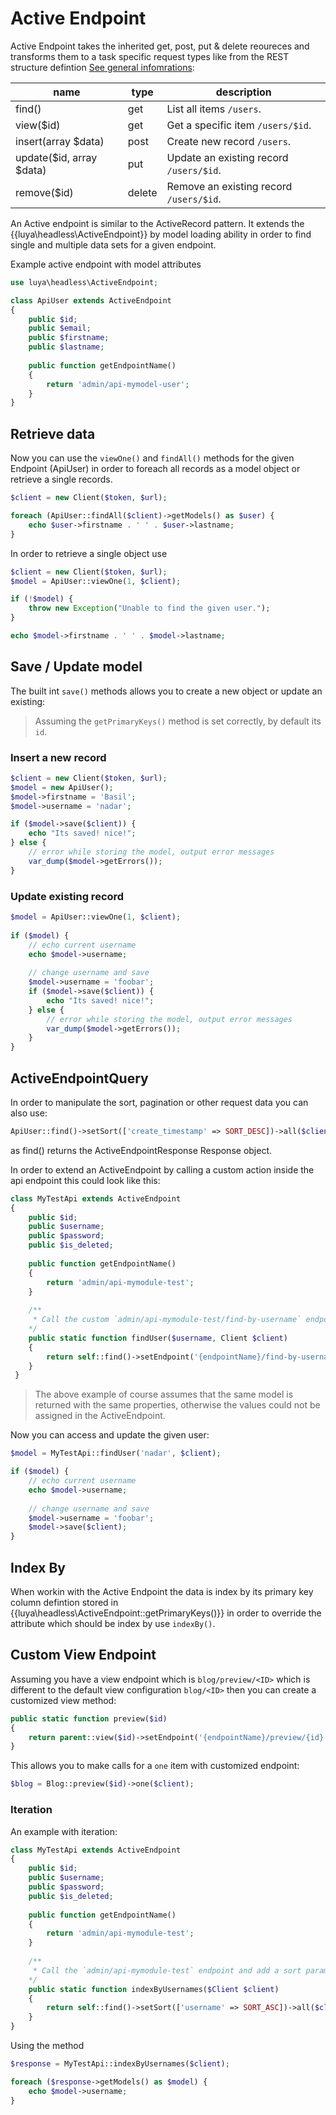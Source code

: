 # Active Endpoint

Active Endpoint takes the inherited get, post, put & delete reoureces and transforms them to a task specific request types like from the REST structure defintion [See general infomrations](README.md):

|name|type|description
|----|----|-------
|find()|get|List all items `/users`.
|view($id)|get|Get a specific item  `/users/$id`.
|insert(array $data)|post|Create new record `/users`.
|update($id, array $data)|put|Update an existing record `/users/$id`.
|remove($id)|delete|Remove an existing record `/users/$id`.

An Active endpoint is similar to the ActiveRecord pattern. It extends the {{luya\headless\ActiveEndpoint}} by model loading ability in order to find single and multiple data sets for a given endpoint.

Example active endpoint with model attributes

```php
use luya\headless\ActiveEndpoint;

class ApiUser extends ActiveEndpoint
{
    public $id;
    public $email;
    public $firstname;
    public $lastname;
    
    public function getEndpointName()
    {
        return 'admin/api-mymodel-user';
    }
}
```

## Retrieve data

Now you can use the `viewOne()` and `findAll()` methods for the given Endpoint (ApiUser) in order to foreach all records as a model object or retrieve a single records.

```php
$client = new Client($token, $url);

foreach (ApiUser::findAll($client)->getModels() as $user) {
    echo $user->firstname . ' ' . $user->lastname;
}
```

In order to retrieve a single object use

```php
$client = new Client($token, $url);
$model = ApiUser::viewOne(1, $client);

if (!$model) {
    throw new Exception("Unable to find the given user.");
}

echo $model->firstname . ' ' . $model->lastname;
```

## Save / Update model

The built int `save()` methods allows you to create a new object or update an existing:

> Assuming the `getPrimaryKeys()` method is set correctly, by default its `id`.

### Insert a new record

```php
$client = new Client($token, $url);
$model = new ApiUser();
$model->firstname = 'Basil';
$model->username = 'nadar';

if ($model->save($client)) {
    echo "Its saved! nice!";
} else {
    // error while storing the model, output error messages
    var_dump($model->getErrors());
}
```

### Update existing record

```php
$model = ApiUser::viewOne(1, $client);
 
if ($model) {
    // echo current username
    echo $model->username;
    
    // change username and save
    $model->username = 'foobar';
    if ($model->save($client)) {
        echo "Its saved! nice!";
    } else {
        // error while storing the model, output error messages
        var_dump($model->getErrors());
    }
}
```

## ActiveEndpointQuery

In order to manipulate the sort, pagination or other request data you can also use:

```php
ApiUser::find()->setSort(['create_timestamp' => SORT_DESC])->all($client);
```
 
as find() returns the ActiveEndpointResponse Response object.
 
In order to extend an ActiveEndpoint by calling a custom action inside the api endpoint this could look like this:
 
```php
class MyTestApi extends ActiveEndpoint
{
    public $id;
    public $username;
    public $password;
    public $is_deleted;
    
    public function getEndpointName()
    {
        return 'admin/api-mymodule-test';
    }
    
    /**
     * Call the custom `admin/api-mymodule-test/find-by-username` endpoint and assign the value into the MyTestApi model. 
    */
    public static function findUser($username, Client $client)
    {
        return self::find()->setEndpoint('{endpointName}/find-by-username')->setArgs(['username' => $username])->one($client);
    }
 }
```
 
> The above example of course assumes that the same model is returned with the same properties, otherwise the values could not be assigned in the ActiveEndpoint.

Now you can access and update the given user:

```php
$model = MyTestApi::findUser('nadar', $client);

if ($model) {
    // echo current username
    echo $model->username;
    
    // change username and save
    $model->username = 'foobar';
    $model->save($client);
}
```

## Index By

When workin with the Active Endpoint the data is index by its primary key column defintion stored in {{luya\headless\ActiveEndpoint::getPrimaryKeys()}} in order to override the attribute which should be index by use `indexBy()`.

## Custom View Endpoint

Assuming you have a view endpoint which is `blog/preview/<ID>` which is different to the default view configuration `blog/<ID>` then you can create a customized view method:

```php
public static function preview($id)
{
    return parent::view($id)->setEndpoint('{endpointName}/preview/{id}');
}
```

This allows you to make calls for a `one` item with customized endpoint:

```php
$blog = Blog::preview($id)->one($client);
```

### Iteration

An example with iteration:

```php
class MyTestApi extends ActiveEndpoint
{
    public $id;
    public $username;
    public $password;
    public $is_deleted;
    
    public function getEndpointName()
    {
        return 'admin/api-mymodule-test';
    }
    
    /**
     * Call the `admin/api-mymodule-test` endpoint and add a sort param.
    */
    public static function indexByUsernames($Client $client)
    {
        return self::find()->setSort(['username' => SORT_ASC])->all($client);
    }
}
```

Using the method 

```php
$response = MyTestApi::indexByUsernames($client);

foreach ($response->getModels() as $model) {
    echo $model->username;
}
``` 
